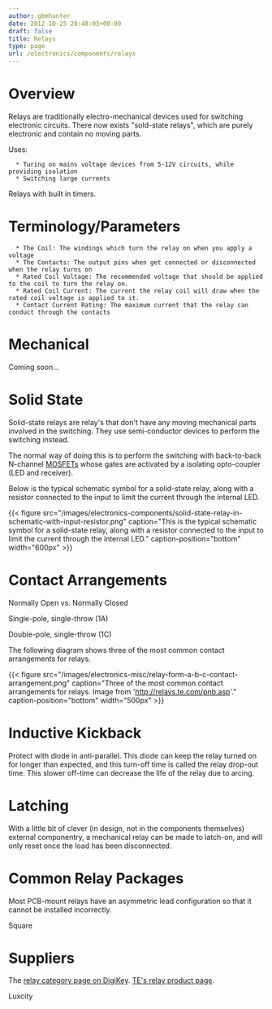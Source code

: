 ```yaml
---
author: gbmhunter
date: 2012-10-25 20:48:03+00:00
draft: false
title: Relays
type: page
url: /electronics/components/relays
---
```


# Overview


Relays are traditionally electro-mechanical devices used for switching electronic circuits. There now exists "sold-state relays", which are purely electronic and contain no moving parts.

Uses:



	  * Turing on mains voltage devices from 5-12V circuits, while providing isolation
	  * Switching large currents

Relays with built in timers.


# Terminology/Parameters





	  * The Coil: The windings which turn the relay on when you apply a voltage
	  * The Contacts: The output pins when get connected or disconnected when the relay turns on
	  * Rated Coil Voltage: The recommended voltage that should be applied to the coil to turn the relay on.
	  * Rated Coil Current: The current the relay coil will draw when the rated coil voltage is applied to it.
	  * Contact Current Rating: The maximum current that the relay can conduct through the contacts



# Mechanical


Coming soon...


# Solid State


Solid-state relays are relay's that don't have any moving mechanical parts involved in the switching. They use semi-conductor devices to perform the switching instead.

The normal way of doing this is to perform the switching with back-to-back N-channel [MOSFETs](http://blog.mbedded.ninja/electronics/components/mosfets) whose gates are activated by a isolating opto-coupler (LED and receiver).

Below is the typical schematic symbol for a solid-state relay, along with a resistor connected to the input to limit the current through the internal LED.

{{< figure src="/images/electronics-components/solid-state-relay-in-schematic-with-input-resistor.png" caption="This is the typical schematic symbol for a solid-state relay, along with a resistor connected to the input to limit the current through the internal LED." caption-position="bottom" width="600px" >}}


# Contact Arrangements


Normally Open vs. Normally Closed

Single-pole, single-throw (1A)

Double-pole, single-throw (1C)

The following diagram shows three of the most common contact arrangements for relays.

{{< figure src="/images/electronics-misc/relay-form-a-b-c-contact-arrangement.png" caption="Three of the most common contact arrangements for relays. Image from 'http://relays.te.com/pnb.asp'." caption-position="bottom" width="500px" >}}


# Inductive Kickback


Protect with diode in anti-parallel. This diode can keep the relay turned on for longer than expected, and this turn-off time is called the relay drop-out time. This slower off-time can decrease the life of the relay due to arcing.


# Latching


With a little bit of clever (in design, not in the components themselves) external componentry, a mechanical relay can be made to latch-on, and will only reset once the load has been disconnected.


# Common Relay Packages


Most PCB-mount relays have an asymmetric lead configuration so that it cannot be installed incorrectly.

Square


# Suppliers


The [relay category page on DigiKey](http://www.digikey.com/product-search/en/relays). [TE's relay product page](http://www.te.com/catalog/relays/menu/en/16453).

Luxcity

